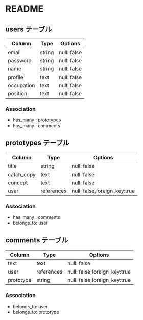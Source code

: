 # README

## users テーブル

| Column     | Type   | Options     |
| --------   | ------ | ----------- |
| email      | string | null: false |
| password   | string | null: false |
| name       | string | null: false |
| profile    | text   | null: false |
| occupation | text   | null: false |
| position   | text   | null: false |

### Association

- has_many : prototypes
- has_many : comments

## prototypes テーブル

| Column     | Type       | Options                      |
| --------   | ------     | -----------                  |
| title      | string     | null: false                  |
| catch_copy | text       | null: false                  |
| concept    | text       | null: false                  |
| user       | references | null: false,foreign_key:true |

### Association

- has_many  : comments
- belongs_to: user

## comments テーブル

| Column     | Type       | Options                      |
| --------   | ------     | -----------                  |
| text       | text       | null: false                  |
| user       | references | null: false,foreign_key:true |
| prototype  | string     | null: false,foreign_key:true |

### Association

- belongs_to: user
- belongs_to: prototype